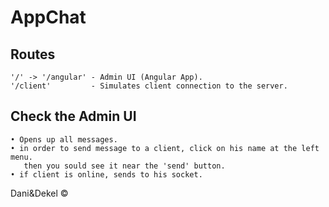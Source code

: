 # AppChat
## Routes
```
'/' -> '/angular' - Admin UI (Angular App).
'/client'         - Simulates client connection to the server.
```
## Check the Admin UI
```
• Opens up all messages.
• in order to send message to a client, click on his name at the left menu.
   then you sould see it near the 'send' button.
• if client is online, sends to his socket.
```
Dani&Dekel ©

